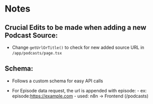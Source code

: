 # Notes

## Crucial Edits to be made when adding a new Podcast Source:
- Change `getUrlOrTitle()` to check for new added source URL in `/app/podcasts/page.tsx`

## Schema:
- Follows a custom schema for easy API calls

- For Episode data request, the url is appended with episode:
        - ex: episode:https://example.com
        - used: n8n -> Frontend (/podcasts)
